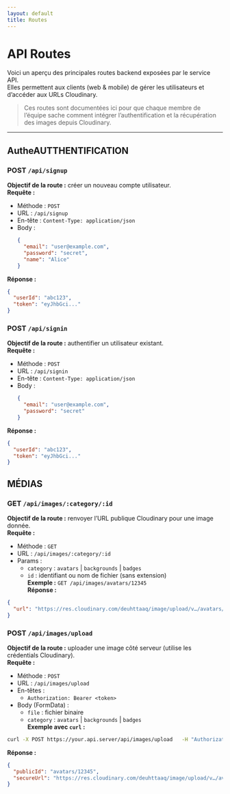 ```yaml
---
layout: default
title: Routes
---
```


# API Routes

Voici un aperçu des principales routes backend exposées par le service API.  
Elles permettent aux clients (web & mobile) de gérer les utilisateurs et d’accéder aux URLs Cloudinary.

> Ces routes sont documentées ici pour que chaque membre de l’équipe sache comment intégrer l’authentification et la récupération des images depuis Cloudinary.

---

## AutheAUTTHENTIFICATION

### POST `/api/signup`
**Objectif de la route :** créer un nouveau compte utilisateur.  
**Requête :**  
- Méthode : `POST`  
- URL : `/api/signup`  
- En-tête : `Content-Type: application/json`  
- Body :
  ```json
  {
    "email": "user@example.com",
    "password": "secret",
    "name": "Alice"
  }
  ```  
**Réponse :**
```json
{
  "userId": "abc123",
  "token": "eyJhbGci..."
}
```

### POST `/api/signin`
**Objectif de la route :** authentifier un utilisateur existant.  
**Requête :**  
- Méthode : `POST`  
- URL : `/api/signin`  
- En-tête : `Content-Type: application/json`  
- Body :
  ```json
  {
    "email": "user@example.com",
    "password": "secret"
  }
  ```  
**Réponse :**
```json
{
  "userId": "abc123",
  "token": "eyJhbGci..."
}
```

## MÉDIAS

### GET `/api/images/:category/:id`
**Objectif de la route :** renvoyer l’URL publique Cloudinary pour une image donnée.  
**Requête :**  
- Méthode : `GET`  
- URL : `/api/images/:category/:id`  
- Params :
  - `category` : `avatars` | `backgrounds` | `badges`  
  - `id` : identifiant ou nom de fichier (sans extension)  
**Exemple :** `GET /api/images/avatars/12345`  
**Réponse :**
```json
{
  "url": "https://res.cloudinary.com/deuhttaaq/image/upload/v…/avatars/12345.jpg"
}
```

### POST `/api/images/upload`
**Objectif de la route :** uploader une image côté serveur (utilise les crédentials Cloudinary).  
**Requête :**  
- Méthode : `POST`  
- URL : `/api/images/upload`  
- En-têtes :
  - `Authorization: Bearer <token>`  
- Body (FormData) :
  - `file` : fichier binaire  
  - `category` : `avatars` | `backgrounds` | `badges`  
**Exemple avec `curl` :**
```bash
curl -X POST https://your.api.server/api/images/upload   -H "Authorization: Bearer eyJhbGci…"   -F file=@avatar.png   -F category=avatars
```
**Réponse :**
```json
{
  "publicId": "avatars/12345",
  "secureUrl": "https://res.cloudinary.com/deuhttaaq/image/upload/v…/avatars/12345.png"
}
```

